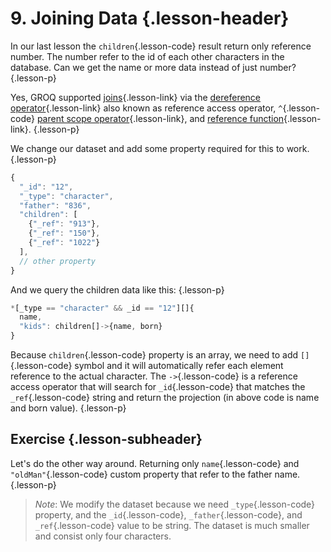 # 9. Joining Data {.lesson-header}

In our last lesson the `children`{.lesson-code} result return only reference number. The number refer to the id of each other characters in the database. Can we get the name or more data instead of just number? {.lesson-p}

Yes, GROQ supported [joins](https://www.sanity.io/docs/groq-joins){.lesson-link} via the [dereference operator](https://sanity-io.github.io/GROQ/draft/#sec-Dereference-operator){.lesson-link} also known as reference access operator, `^`{.lesson-code} [parent scope operator](https://sanity-io.github.io/GROQ/draft/#sec-Parent-expression){.lesson-link}, and [reference function](https://www.sanity.io/docs/groq-functions#5759ed6ff047){.lesson-link}. {.lesson-p}

We change our dataset and add some property required for this to work. {.lesson-p}

```js {.lesson-pre}
{
  "_id": "12",
  "_type": "character",
  "father": "836",
  "children": [
    {"_ref": "913"},
    {"_ref": "150"},
    {"_ref": "1022"}
  ],
  // other property
}
```

And we query the children data like this: {.lesson-p}

```js {.lesson-pre}
*[_type == "character" && _id == "12"][]{
  name,
  "kids": children[]->{name, born}
}
```

Because `children`{.lesson-code} property is an array, we need to add `[]`{.lesson-code} symbol and it will automatically refer each element reference to the actual character. The `->`{.lesson-code} is a reference access operator that will search for `_id`{.lesson-code} that matches the `_ref`{.lesson-code} string and return the projection (in above code is name and born value). {.lesson-p}

## Exercise {.lesson-subheader}

Let's do the other way around. Returning only `name`{.lesson-code} and `"oldMan"`{.lesson-code} custom property that refer to the father name. {.lesson-p}

> _Note_: We modify the dataset because we need `_type`{.lesson-code} property, and the `_id`{.lesson-code}, `_father`{.lesson-code}, and `_ref`{.lesson-code} value to be string. The dataset is much smaller and consist only four characters.
